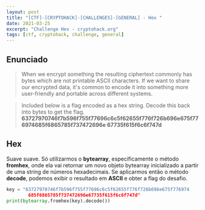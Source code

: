 ```yaml
---
layout: post
title: "[CTF]-[CRYPTOHACK]-[CHALLENGES]-[GENERAL] - Hex "
date: 2021-03-25
excerpt: "Challenge Hex - cryptohack.org"
tags: [ctf, cryptohack, challenge, general]
---
```


## Enunciado

> When we encrypt something the resulting ciphertext commonly has bytes which are not printable ASCII characters. If we want to share our encrypted data, it's common to encode it into something more user-friendly and portable across different systems.

>Included below is a flag encoded as a hex string. Decode this back into bytes to get the flag.
> **63727970746f7b596f755f77696c6c5f62655f776f726b696e675f776974685f6865785f737472696e
67735f615f6c6f747d**

## Hex

Suave suave. Só utilizarmos o **bytearray**, especificamente o método **fromhex**, onde ela vai retornar um novo objeto bytearray inicializado a partir de uma string de números hexadecimais. Se aplicarmos então o método **decode**, podemos exibir o resultado em **ASCII** e obter a flag do desafio.

~~~ python
key = "63727970746f7b596f755f77696c6c5f62655f776f726b696e675f776974
        685f6865785f737472696e67735f615f6c6f747d"
print(bytearray.fromhex(key).decode())
~~~
